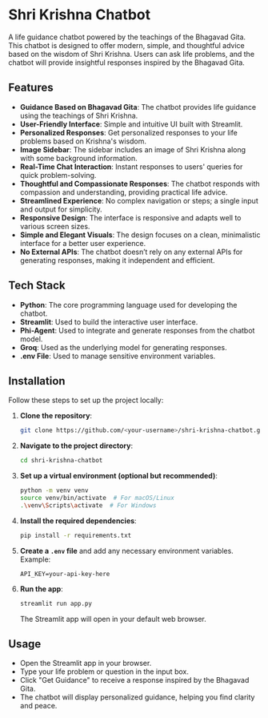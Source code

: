 # Shri Krishna Chatbot

A life guidance chatbot powered by the teachings of the Bhagavad Gita. This chatbot is designed to offer modern, simple, and thoughtful advice based on the wisdom of Shri Krishna. Users can ask life problems, and the chatbot will provide insightful responses inspired by the Bhagavad Gita.

## Features

- **Guidance Based on Bhagavad Gita**: The chatbot provides life guidance using the teachings of Shri Krishna.
- **User-Friendly Interface**: Simple and intuitive UI built with Streamlit.
- **Personalized Responses**: Get personalized responses to your life problems based on Krishna's wisdom.
- **Image Sidebar**: The sidebar includes an image of Shri Krishna along with some background information.
- **Real-Time Chat Interaction**: Instant responses to users' queries for quick problem-solving.
- **Thoughtful and Compassionate Responses**: The chatbot responds with compassion and understanding, providing practical life advice.
- **Streamlined Experience**: No complex navigation or steps; a single input and output for simplicity.
- **Responsive Design**: The interface is responsive and adapts well to various screen sizes.
- **Simple and Elegant Visuals**: The design focuses on a clean, minimalistic interface for a better user experience.
- **No External APIs**: The chatbot doesn’t rely on any external APIs for generating responses, making it independent and efficient.

## Tech Stack

- **Python**: The core programming language used for developing the chatbot.
- **Streamlit**: Used to build the interactive user interface.
- **Phi-Agent**: Used to integrate and generate responses from the chatbot model.
- **Groq**: Used as the underlying model for generating responses.
- **.env File**: Used to manage sensitive environment variables.

## Installation

Follow these steps to set up the project locally:

1. **Clone the repository**:

    ```bash
    git clone https://github.com/<your-username>/shri-krishna-chatbot.git
    ```

2. **Navigate to the project directory**:

    ```bash
    cd shri-krishna-chatbot
    ```

3. **Set up a virtual environment (optional but recommended)**:

    ```bash
    python -m venv venv
    source venv/bin/activate  # For macOS/Linux
    .\venv\Scripts\activate  # For Windows
    ```

4. **Install the required dependencies**:

    ```bash
    pip install -r requirements.txt
    ```

5. **Create a `.env` file** and add any necessary environment variables. Example:

    ```text
    API_KEY=your-api-key-here
    ```

6. **Run the app**:

    ```bash
    streamlit run app.py
    ```

    The Streamlit app will open in your default web browser.
  
## Usage

- Open the Streamlit app in your browser.
- Type your life problem or question in the input box.
- Click "Get Guidance" to receive a response inspired by the Bhagavad Gita.
- The chatbot will display personalized guidance, helping you find clarity and peace.